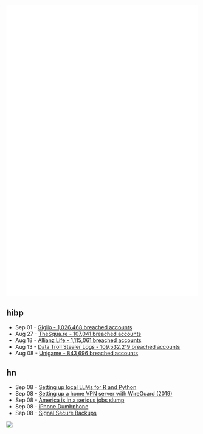 ![Metrics](https://raw.githubusercontent.com/phixion/phixion/master/metrics.svg)

## hibp

<!--
for https://github.com/phixion/phixion/blob/main/.github/workflows/feeds.yml
-->
<!--START_SECTION:haveibeenpwnd-->
- Sep 01 - [Giglio - 1,026,468 breached accounts](https://haveibeenpwned.com/Breach/Giglio)
- Aug 27 - [TheSqua.re - 107,041 breached accounts](https://haveibeenpwned.com/Breach/TheSquare)
- Aug 18 - [Allianz Life - 1,115,061 breached accounts](https://haveibeenpwned.com/Breach/AllianzLife)
- Aug 13 - [Data Troll Stealer Logs - 109,532,219 breached accounts](https://haveibeenpwned.com/Breach/DataTrollStealerLogs)
- Aug 08 - [Unigame - 843,696 breached accounts](https://haveibeenpwned.com/Breach/Unigame)
<!--END_SECTION:haveibeenpwnd-->

## hn

<!--
for https://github.com/phixion/phixion/blob/main/.github/workflows/feeds.yml
-->
<!--START_SECTION:hn-->
- Sep 08 - [Setting up local LLMs for R and Python](https://posit.co/blog/setting-up-local-llms-for-r-and-python/)
- Sep 08 - [Setting up a home VPN server with WireGuard (2019)](https://mikkel.hoegh.org/2019/11/01/home-vpn-server-wireguard/)
- Sep 08 - [America is in a serious jobs slump](https://www.cnn.com/2025/09/03/economy/us-jolts-job-openings-layoffs-july)
- Sep 08 - [iPhone Dumbphone](https://stopa.io/post/297)
- Sep 08 - [Signal Secure Backups](https://signal.org/blog/introducing-secure-backups/)
<!--END_SECTION:hn-->

<!--
for https://yhype.me
-->
![](https://hit.yhype.me/github/profile?user_id=13013670)

